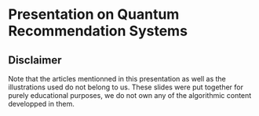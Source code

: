 # Presentation on Quantum Recommendation Systems

## Disclaimer
Note that the articles mentionned in this presentation as well as the illustrations used do not belong to us. These slides were put together for purely educational purposes, we do not own any of the algorithmic content developped in them.
